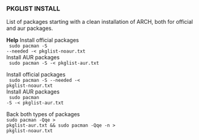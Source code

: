 <h3>PKGLIST INSTALL</h3>
List of packages starting with a clean installation of ARCH, both for official and aur packages.<br>

<b>Help</b> 
Install official packages <br>
<code> sudo pacman -S --needed -< pkglist-noaur.txt</code><br>
Install AUR packages<br>
<code> sudo pacman -S -< pkglist-aur.txt</code><br>

Install official packages<br>
<code> sudo pacman -S --needed -< pkglist-noaur.txt</code><br>
Install AUR packages<br>
<code> sudo pacman -S -< pkglist-aur.txt</code>

Back both types of packages<br>
<code>sudo pacman -Qqe > pkglist-aur.txt && sudo pacman -Qqe -n > pkglist-noaur.txt</code>




